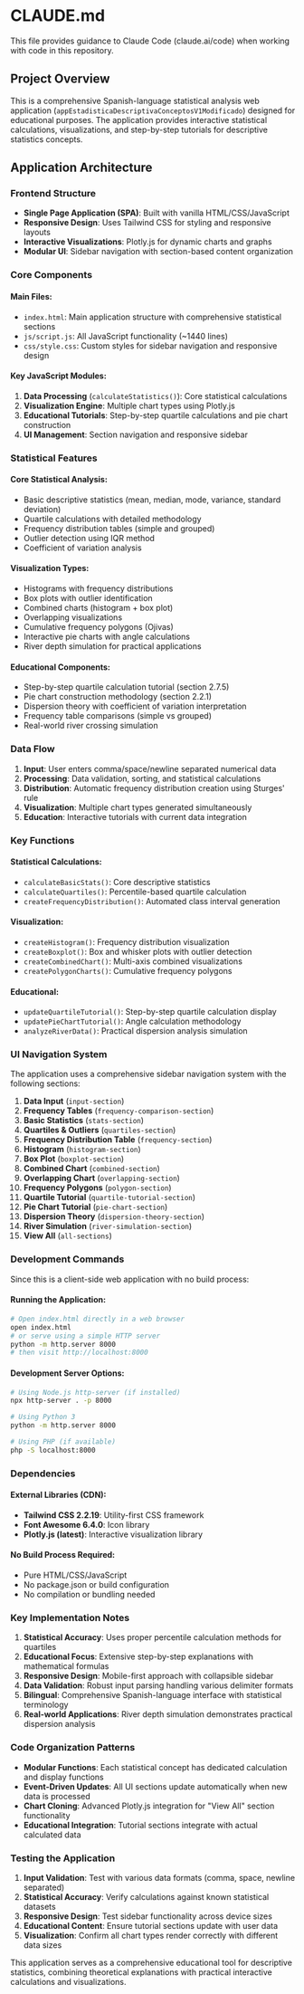 # CLAUDE.md

This file provides guidance to Claude Code (claude.ai/code) when working with code in this repository.

## Project Overview

This is a comprehensive Spanish-language statistical analysis web application (`appEstadisticaDescriptivaConceptosV1Modificado`) designed for educational purposes. The application provides interactive statistical calculations, visualizations, and step-by-step tutorials for descriptive statistics concepts.

## Application Architecture

### Frontend Structure
- **Single Page Application (SPA)**: Built with vanilla HTML/CSS/JavaScript
- **Responsive Design**: Uses Tailwind CSS for styling and responsive layouts
- **Interactive Visualizations**: Plotly.js for dynamic charts and graphs
- **Modular UI**: Sidebar navigation with section-based content organization

### Core Components

#### Main Files:
- `index.html`: Main application structure with comprehensive statistical sections
- `js/script.js`: All JavaScript functionality (~1440 lines)
- `css/style.css`: Custom styles for sidebar navigation and responsive design

#### Key JavaScript Modules:
1. **Data Processing** (`calculateStatistics()`): Core statistical calculations
2. **Visualization Engine**: Multiple chart types using Plotly.js
3. **Educational Tutorials**: Step-by-step quartile calculations and pie chart construction
4. **UI Management**: Section navigation and responsive sidebar

### Statistical Features

#### Core Statistical Analysis:
- Basic descriptive statistics (mean, median, mode, variance, standard deviation)
- Quartile calculations with detailed methodology
- Frequency distribution tables (simple and grouped)
- Outlier detection using IQR method
- Coefficient of variation analysis

#### Visualization Types:
- Histograms with frequency distributions
- Box plots with outlier identification
- Combined charts (histogram + box plot)
- Overlapping visualizations
- Cumulative frequency polygons (Ojivas)
- Interactive pie charts with angle calculations
- River depth simulation for practical applications

#### Educational Components:
- Step-by-step quartile calculation tutorial (section 2.7.5)
- Pie chart construction methodology (section 2.2.1) 
- Dispersion theory with coefficient of variation interpretation
- Frequency table comparisons (simple vs grouped)
- Real-world river crossing simulation

### Data Flow

1. **Input**: User enters comma/space/newline separated numerical data
2. **Processing**: Data validation, sorting, and statistical calculations
3. **Distribution**: Automatic frequency distribution creation using Sturges' rule
4. **Visualization**: Multiple chart types generated simultaneously
5. **Education**: Interactive tutorials with current data integration

### Key Functions

#### Statistical Calculations:
- `calculateBasicStats()`: Core descriptive statistics
- `calculateQuartiles()`: Percentile-based quartile calculation
- `createFrequencyDistribution()`: Automated class interval generation

#### Visualization:
- `createHistogram()`: Frequency distribution visualization
- `createBoxplot()`: Box and whisker plots with outlier detection
- `createCombinedChart()`: Multi-axis combined visualizations
- `createPolygonCharts()`: Cumulative frequency polygons

#### Educational:
- `updateQuartileTutorial()`: Step-by-step quartile calculation display
- `updatePieChartTutorial()`: Angle calculation methodology
- `analyzeRiverData()`: Practical dispersion analysis simulation

### UI Navigation System

The application uses a comprehensive sidebar navigation system with the following sections:

1. **Data Input** (`input-section`)
2. **Frequency Tables** (`frequency-comparison-section`) 
3. **Basic Statistics** (`stats-section`)
4. **Quartiles & Outliers** (`quartiles-section`)
5. **Frequency Distribution Table** (`frequency-section`)
6. **Histogram** (`histogram-section`)
7. **Box Plot** (`boxplot-section`)
8. **Combined Chart** (`combined-section`)
9. **Overlapping Chart** (`overlapping-section`)
10. **Frequency Polygons** (`polygon-section`)
11. **Quartile Tutorial** (`quartile-tutorial-section`)
12. **Pie Chart Tutorial** (`pie-chart-section`)
13. **Dispersion Theory** (`dispersion-theory-section`)
14. **River Simulation** (`river-simulation-section`)
15. **View All** (`all-sections`)

### Development Commands

Since this is a client-side web application with no build process:

#### Running the Application:
```bash
# Open index.html directly in a web browser
open index.html
# or serve using a simple HTTP server
python -m http.server 8000
# then visit http://localhost:8000
```

#### Development Server Options:
```bash
# Using Node.js http-server (if installed)
npx http-server . -p 8000

# Using Python 3
python -m http.server 8000

# Using PHP (if available)
php -S localhost:8000
```

### Dependencies

#### External Libraries (CDN):
- **Tailwind CSS 2.2.19**: Utility-first CSS framework
- **Font Awesome 6.4.0**: Icon library
- **Plotly.js (latest)**: Interactive visualization library

#### No Build Process Required:
- Pure HTML/CSS/JavaScript
- No package.json or build configuration
- No compilation or bundling needed

### Key Implementation Notes

1. **Statistical Accuracy**: Uses proper percentile calculation methods for quartiles
2. **Educational Focus**: Extensive step-by-step explanations with mathematical formulas
3. **Responsive Design**: Mobile-first approach with collapsible sidebar
4. **Data Validation**: Robust input parsing handling various delimiter formats
5. **Bilingual**: Comprehensive Spanish-language interface with statistical terminology
6. **Real-world Applications**: River depth simulation demonstrates practical dispersion analysis

### Code Organization Patterns

- **Modular Functions**: Each statistical concept has dedicated calculation and display functions
- **Event-Driven Updates**: All UI sections update automatically when new data is processed
- **Chart Cloning**: Advanced Plotly.js integration for "View All" section functionality
- **Educational Integration**: Tutorial sections integrate with actual calculated data

### Testing the Application

1. **Input Validation**: Test with various data formats (comma, space, newline separated)
2. **Statistical Accuracy**: Verify calculations against known statistical datasets
3. **Responsive Design**: Test sidebar functionality across device sizes
4. **Educational Content**: Ensure tutorial sections update with user data
5. **Visualization**: Confirm all chart types render correctly with different data sizes

This application serves as a comprehensive educational tool for descriptive statistics, combining theoretical explanations with practical interactive calculations and visualizations.